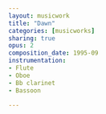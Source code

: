 ```yaml
---
layout: musicwork
title: "Dawn"
categories: [musicworks]
sharing: true
opus: 2
composition_date: 1995-09
instrumentation:
- Flute
- Oboe
- Bb clarinet
- Bassoon

---
```

